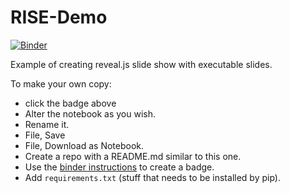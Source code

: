 # RISE-Demo

[![Binder](https://mybinder.org/badge_logo.svg)](https://mybinder.org/v2/gh/fm75/RISE-Demo/master)

Example of creating reveal.js slide show with executable slides.

To make your own copy: 
- click the badge above
- Alter the notebook as you wish.
- Rename it.
- File, Save
- File, Download as Notebook.
- Create a repo with a README.md similar to this one.
- Use the [binder instructions](https://mybinder.org/) to create a badge.
- Add `requirements.txt` (stuff that needs to be installed by pip).

